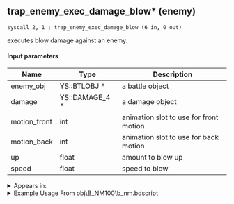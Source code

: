 ## trap_enemy_exec_damage_blow* (enemy)

`syscall 2, 1 ; trap_enemy_exec_damage_blow (6 in, 0 out)`

executes blow damage against an enemy.

#### Input parameters
| Name | Type | Description
|------|------|------------
| enemy_obj   | YS::BTLOBJ *   | a battle object
| damage   | YS::DAMAGE_4 *   | a damage object
| motion_front   | int   | animation slot to use for front motion
| motion_back   | int   | animation slot to use for back motion
| up   | float   | amount to blow up
| speed   | float   | speed to blow




<details>
	<summary>Appears in:</summary>
| filename | Entity (obj)
|----------|-------------
| obj\B_NM100\b_nm.bdscript       | ((B) Prison Keeper)          
| obj\EH_G_EX250\g_ex.bdscript       | ((EH) Bomb Bell B)          
| obj\F_WI400\f_wi.bdscript       | ((F) Box (Pete throws) (WI))          
| obj\F_WI410\f_wi.bdscript       | ((F) Barrel (Pete throws) (WI))          
| obj\F_WI420\f_wi.bdscript       | ((F) Bowl (Pete throws) (WI))          
| obj\G_EX250_EH\g_ex.bdscript       | ()          
| obj\M_EX050\m_ex.bdscript       | ((M) Large Body)          
| obj\M_EX050_WI\m_ex.bdscript       | ((M) Large Body (WI))          
| obj\M_EX060\m_ex.bdscript       | ((M) Fat Bandit)          
| obj\M_EX350_08\m_ex.bdscript       | ((M) Mushroom 8 (EX))          
| obj\M_EX700\m_ex.bdscript       | ((M) Mole Driller)          
| obj\M_EX700_NM\m_ex.bdscript       | ((M) Mole Driller (NM))          
| obj\N_LK020_BTL\n_lk.bdscript       | ((N) Pumba (BTL) (LK))          
| obj\N_WI010_BTL\n_wi.bdscript       | ((N) Pete (captain) (BTL) (WI))          
| obj\N_WI010_BTL_VS\n_wi.bdscript       | ((N) Pete (captain) (BTL_VS) (WI))          

</details>

<details>
	<summary>Example Usage From obj\B_NM100\b_nm.bdscript</summary>
```plaintext
L3020:
 jz L3053
 pushImm 0
 popToWp W160
 pushFromFSp 0
 pushFromFSp 4
 pushImm 16
 pushImm 18
 pushImmf -300
 pushImmf 100
 syscall 2, 1 ; trap_enemy_exec_damage_blow (6 in, 0 out)
 pushFromFSp 0
 pushFromPAi L12078 ; ___ai 'move_roll' (L12078)
 syscall 1, 8 ; trap_obj_act_start (2 in, 0 out)
 jmp L3059
```
</details>

